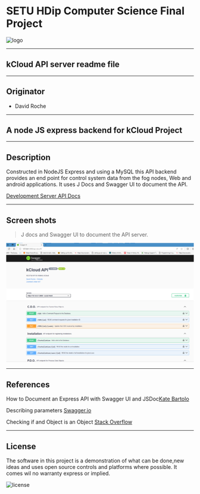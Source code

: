 # SETU HDip Computer Science  Final Project

![logo](https://placement-project-23-24.netlify.app/topic-02-project/unit-2-project-showcases/talk-09-project-older/project-samples-pre2020.png)

---

## kCloud API server readme file

---

## Originator

- David Roche

---

## A node JS express backend for kCloud Project

---

## Description

Constructed in NodeJS Express and using a MySQL this API backend provides an end point for control system data from the fog nodes, Web and android applications.
It uses J Docs and Swagger UI to document the API.

[Development Server API Docs](http://34.240.177.253:3000/api-docs/#/)

---

## Screen shots

> J docs and Swagger UI to document the API server.

![Local Host Swagger UI][image1]

---

## References

How to Document an Express API with Swagger UI and JSDoc[Kate Bartolo](https://dev.to/kabartolo/how-to-document-an-express-api-with-swagger-ui-and-jsdoc-50do)

Describing  parameters [Swagger.io](https://swagger.io/docs/specification/2-0/describing-parameters/)

Checking if and Object is an Object [Stack Overflow](https://stackoverflow.com/questions/8834126/how-to-efficiently-check-if-variable-is-array-or-object-in-nodejs-v8)


---

## License

The software in this project is a demonstration of what can be done,new ideas and uses open source controls and platforms where possible.
It comes wil no warranty express or implied.

![license](https://img.shields.io/badge/license-MIT-blue.svg)


[image1]: ./images/swagger.png